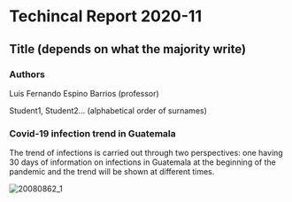 # Techincal Report 2020-11

## Title (depends on what the majority write)

### Authors

Luis Fernando Espino Barrios (professor)

Student1, Student2... (alphabetical order of surnames)

### Covid-19 infection trend in Guatemala

The trend of infections is carried out through two perspectives: one having 30 days of information on infections in Guatemala at the beginning of the pandemic and the trend will be shown at different times.

![20080862_1](https://user-images.githubusercontent.com/66042898/98481436-d327c080-21bf-11eb-852a-39c27f8c5cf0.jpg)
